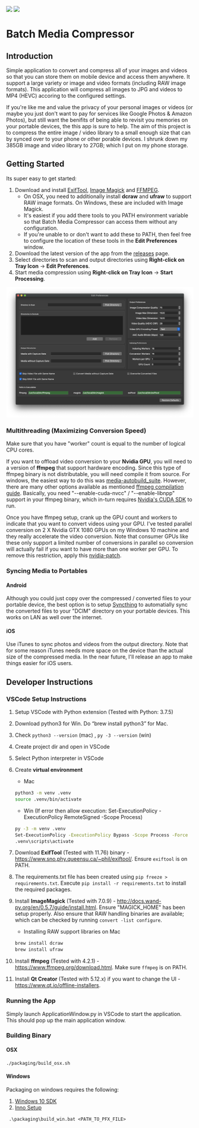 <p>
<a href="https://github.com/sabaatworld/batch-media-compressor/releases"><img src="https://img.shields.io/github/v/release/sabaatworld/batch-media-compressor?include_prereleases"/></a>
<a href="https://github.com/sabaatworld/batch-media-compressor/releases"><img src="https://img.shields.io/github/release-date/sabaatworld/batch-media-compressor"/></a>
</p>

# Batch Media Compressor

## Introduction

Simple application to convert and compress all of your images and videos so that you can store them on mobile device and access them anywhere. It support a large variety or image and video formats (including RAW image formats). This application will compress all images to JPG and videos to MP4 (HEVC) accoring to the configured settings.

If you're like me and value the privacy of your personal images or videos (or maybe you just don't want to pay for services like Google Photos & Amazon Photos), but still want the benifits of being able to revisit you memories on your portable devices, the this app is sure to help. The aim of this project is to compress the entire image / video library to a small enough size that can by synced over to your phone or other porable devices. I shrunk down my 385GB image and video library to 27GB; which I put on my phone storage.

## Getting Started

Its super easy to get started:

1. Download and install [ExifTool](https://exiftool.org), [Image Magick](https://imagemagick.org/index.php) and [FFMPEG](https://ffmpeg.org).
    * On OSX, you need to additionally install **dcraw** and **ufraw** to support RAW image formats. On Windows, these are included with Image Magick.
    * It's easiest if you add there tools to you PATH environment variable so that Batch Media Compressor can access them without any configuration.
    * If you're unable to or don't want to add these to PATH, then feel free to configure the location of these tools in the **Edit Preferences** window.
1. Download the latest version of the app from the [releases](https://github.com/sabaatworld/batch-media-compressor/releases) page.
1. Select directories to scan and output directories using **Right-click on Tray Icon** -> **Edit Preferences**.
1. Start media compression using **Right-click on Tray Icon** -> **Start Processing**.

![application window](screenshots/app_window.png)

### Multithreading (Maximizing Conversion Speed)

Make sure that you have "worker" count is equal to the number of logical CPU cores.

If you want to offload video conversion to your **Nvidia GPU**, you will need to a version of **ffmpeg** that support hardware encoding. Since this type of ffmpeg binary is not distributable, you will need compile it from source. For windows, the easiest way to do this was [media-autobuild_suite](https://github.com/m-ab-s/media-autobuild_suite). However, there are many other options available as mentioned [ffmpeg compilation guide](https://trac.ffmpeg.org/wiki/CompilationGuide). Basically, you need "--enable-cuda-nvcc" / "--enable-libnpp" support in your ffmpeg binary, which in-turn requires [Nvidia's CUDA SDK](https://developer.nvidia.com/cuda-toolkit) to run.

Once you have ffmpeg setup, crank up the GPU count and workers to indicate that you want to convert videos using your GPU. I've tested parallel conversion on 2 X Nvidia GTX 1080 GPUs on my Windows 10 machine and they really accelerate the video conversion. Note that consumer GPUs like these only support a limited number of conversions in parallel so conversion will actually fail if you want to have more than one worker per GPU. To remove this restriction, apply this [nvidia-patch](https://github.com/keylase/nvidia-patch).

### Syncing Media to Portables

#### Android

Although you could just copy over the compressed / converted files to your portable device, the best option is to setup [Syncthing](https://syncthing.net/) to automatially sync the converted files to your "DCIM" directory on your portable devices. This works on LAN as well over the internet.

#### iOS

Use iTunes to sync photos and videos from the output directory. Note that for some reason iTunes needs more space on the device than the actual size of the compressed media. In the near future, I'll release an app to make things easier for iOS users.

## Developer Instructions

### VSCode Setup Instructions

1. Setup VSCode with Python extension (Tested with Python: 3.7.5)
1. Download python3 for Win. Do “brew install python3” for Mac.
1. Check `python3 --version` (mac) , `py -3 --version` (win)
1. Create project dir and open in VSCode
1. Select Python interpreter in VSCode
1. Create **virtual environment**

    * Mac

    ```bash
    python3 -m venv .venv
    source .venv/bin/activate
    ```

    * Win
      (If error then allow execution: Set-ExecutionPolicy -ExecutionPolicy RemoteSigned -Scope Process)

    ```bash
    py -3 -m venv .venv
    Set-ExecutionPolicy -ExecutionPolicy Bypass -Scope Process -Force
    .venv\scripts\activate
    ```

1. Download **ExifTool** (Tested with 11.76) binary - <https://www.sno.phy.queensu.ca/~phil/exiftool/>. Ensure `exiftool` is on PATH.
1. The requirements.txt file has been created using `pip freeze > requirements.txt`. Execute `pip install -r requirements.txt` to install the required packages.
1. Install **ImageMagick** (Tested with 7.0.9) - <http://docs.wand-py.org/en/0.5.7/guide/install.html>. Ensure "MAGICK_HOME" has been setup properly. Also ensure that RAW handling binaries are available; which can be checked by running `convert -list configure`.

    * Installing RAW support libraries on Mac

    ```bash
    brew install dcraw
    brew install ufraw
    ```

1. Install **ffmpeg** (Tested with 4.2.1) - <https://www.ffmpeg.org/download.html>. Make sure `ffmpeg` is on PATH.
1. Install **Qt Creator** (Tested with 5.12.x) if you want to change the UI - <https://www.qt.io/offline-installers>.

### Running the App

Simply launch ApplicationWindow.py in VSCode to start the application. This should pop up the main application window.

### Building Binary

#### OSX

```
./packaging/build_osx.sh
```

#### Windows

Packaging on windows requires the following:

1. [Windows 10 SDK](https://developer.microsoft.com/en-us/windows/downloads/windows-10-sdk)
1. [Inno Setup](https://jrsoftware.org/isdl.php)

```
 .\packaging\build_win.bat <PATH_TO_PFX_FILE>
```
